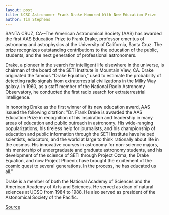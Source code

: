 ```yaml
---
layout: post
title: UCSC Astronomer Frank Drake Honored With New Education Prize
author: Tim Stephens
---
```


SANTA CRUZ, CA--The American Astronomical Society (AAS) has awarded the first AAS Education Prize to Frank Drake, professor emeritus of astronomy and astrophysics at the University of California, Santa Cruz. The prize recognizes outstanding contributions to the education of the public, students, and the next generation of professional astronomers.

Drake, a pioneer in the search for intelligent life elsewhere in the universe, is chairman of the board of the SETI Institute in Mountain View, CA. Drake originated the famous "Drake Equation," used to estimate the probability of detecting radio signals from extraterrestrial civilizations in the Milky Way galaxy. In 1960, as a staff member of the National Radio Astronomy Observatory, he conducted the first radio search for extraterrestrial intelligence.

In honoring Drake as the first winner of its new education award, AAS issued the following citation: "Dr. Frank Drake is awarded the AAS Education Prize in recognition of his inspiration and leadership in many areas of education and public outreach in astronomy. His wide-ranging popularizations, his tireless help for journalists, and his championship of education and public information through the SETI Institute have helped scientists, educators, and the world at large to think rationally about life in the cosmos. His innovative courses in astronomy for non-science majors, his mentorship of undergraduate and graduate astronomy students, and his development of the science of SETI through Project Ozma, the Drake Equation, and now Project Phoenix have brought the excitement of the cosmic quest to several generations. In the process, he has educated us all."

Drake is a member of both the National Academy of Sciences and the American Academy of Arts and Sciences. He served as dean of natural sciences at UCSC from 1984 to 1988\. He also served as president of the Astonomical Society of the Pacific.

[Source](http://www1.ucsc.edu/news_events/press_releases/archive/00-01/01-01/drake.html "Permalink to UCSC Press Release:UCSC astronomer Frank Drake honored")

